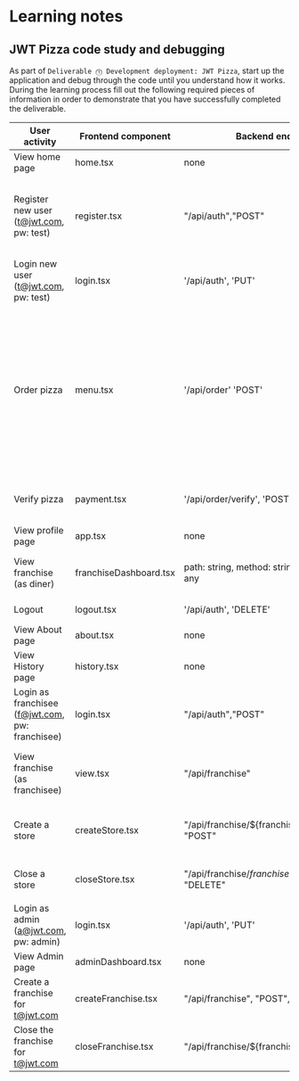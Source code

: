 # Learning notes

## JWT Pizza code study and debugging

As part of `Deliverable ⓵ Development deployment: JWT Pizza`, start up the application and debug through the code until you understand how it works. During the learning process fill out the following required pieces of information in order to demonstrate that you have successfully completed the deliverable.

| User activity                                       | Frontend component | Backend endpoints | Database SQL |
| --------------------------------------------------- | ------------------ | ----------------- | ------------ |
| View home page                                      | home.tsx           | none              | none         |
| Register new user<br/>(t@jwt.com, pw: test)         | register.tsx       | "/api/auth","POST"| "INSERT INTO user (name, email, password) VALUES (?, ?, ?)" "INSERT INTO userRole (userId, role, objectId) VALUES (?, ?, ?)"            |
| Login new user<br/>(t@jwt.com, pw: test)            | login.tsx          |'/api/auth', 'PUT' |INSERT INTO auth (token, userId) VALUES (?, ?)`              |
| Order pizza                                         | menu.tsx           |'/api/order' 'POST'|INSERT INTO dinerOrder (dinerId, franchiseId, storeId, date) VALUES (?, ?, ?, now()) INSERT INTO orderItem (orderId, menuId, description, price) VALUES (?, ?, ?, ?)   "SELECT id, franchiseId, storeId, date FROM dinerOrder WHERE dinerId=? LIMIT ${offset},${config.db.listPerPage}`, [user.id] "        |
| Verify pizza                                        | payment.tsx        |'/api/order/verify', 'POST'|"SELECT id, menuId, description, price FROM orderItem WHERE orderId=?`, [order.id]" |
| View profile page                                   | app.tsx            | none              | none         |
| View franchise<br/>(as diner)                       | franchiseDashboard.tsx| path: string, method: string = 'GET', body?: any| "SELECT objectId FROM userRole WHERE role='franchisee' AND userId=?`, [userId]"|
| Logout                                              | logout.tsx         | '/api/auth', 'DELETE'|"DELETE FROM auth WHERE token=?"|
| View About page                                     | about.tsx          | none              | none         |
| View History page                                   | history.tsx        | none              | none         |
| Login as franchisee<br/>(f@jwt.com, pw: franchisee) | login.tsx          | "/api/auth","POST"| "INSERT INTO auth (token, userId) VALUES (?, ?)"           |
| View franchise<br/>(as franchisee)                  | view.tsx           | "/api/franchise"  | "SELECT id, name FROM franchise", "SELECT id, name FROM store WHERE franchiseId=?"    |
| Create a store                                      | createStore.tsx    | "/api/franchise/${franchise.id}/store`, "POST"  |  `INSERT INTO store (franchiseId, name) VALUES (?, ?)`, [franchiseId, store.name]|
| Close a store                                       | closeStore.tsx     |  "/api/franchise/${franchise.id}/store/${store.id}", "DELETE"   | `DELETE FROM store WHERE franchiseId=? AND id=?`, [franchiseId, storeId]|
| Login as admin<br/>(a@jwt.com, pw: admin)           | login.tsx          | '/api/auth', 'PUT'| "INSERT INTO auth (token, userId) VALUES (?, ?)"  |
| View Admin page                                     | adminDashboard.tsx | none              |  none        |
| Create a franchise for t@jwt.com                    | createFranchise.tsx| "/api/franchise", "POST", franchise | "INSERT INTO store (franchiseId, name) VALUES (?, ?)"|
| Close the franchise for t@jwt.com                   | closeFranchise.tsx | "/api/franchise/${franchise.id}, "DELETE"| "DELETE FROM store WHERE franchiseId=? AND id=?"|
